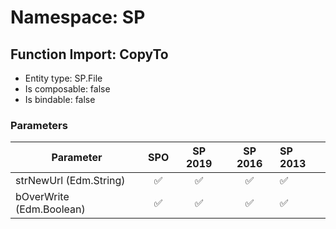 # Namespace: SP

## Function Import: CopyTo

- Entity type: SP.File
- Is composable: false
- Is bindable: false

### Parameters

Parameter | SPO | SP 2019 | SP 2016 | SP 2013
----------|:---:|:-------:|:-------:|:-------
strNewUrl (Edm.String) | ✅ | ✅ | ✅ | ✅
bOverWrite (Edm.Boolean) | ✅ | ✅ | ✅ | ✅
